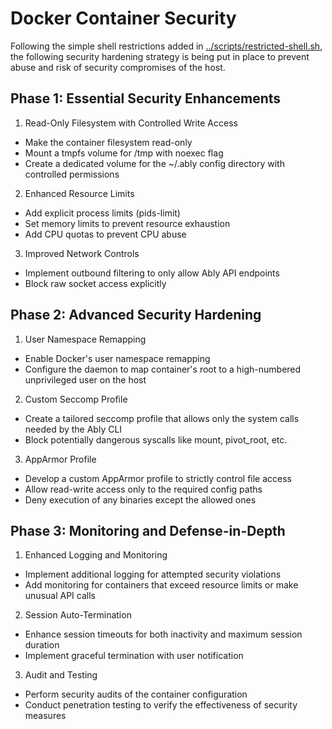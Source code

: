 # Docker Container Security

Following the simple shell restrictions added in [../scripts/restricted-shell.sh](../scripts/restricted-shell.sh), the following security hardening strategy is being put in place to prevent abuse and risk of security compromises of the host.

## Phase 1: Essential Security Enhancements

1. Read-Only Filesystem with Controlled Write Access

- Make the container filesystem read-only
- Mount a tmpfs volume for /tmp with noexec flag
- Create a dedicated volume for the ~/.ably config directory with controlled permissions

2. Enhanced Resource Limits

- Add explicit process limits (pids-limit)
- Set memory limits to prevent resource exhaustion
- Add CPU quotas to prevent CPU abuse

3. Improved Network Controls

- Implement outbound filtering to only allow Ably API endpoints
- Block raw socket access explicitly

## Phase 2: Advanced Security Hardening

1. User Namespace Remapping

- Enable Docker's user namespace remapping
- Configure the daemon to map container's root to a high-numbered unprivileged user on the host

2. Custom Seccomp Profile

- Create a tailored seccomp profile that allows only the system calls needed by the Ably CLI
- Block potentially dangerous syscalls like mount, pivot_root, etc.

3. AppArmor Profile

- Develop a custom AppArmor profile to strictly control file access
- Allow read-write access only to the required config paths
- Deny execution of any binaries except the allowed ones

## Phase 3: Monitoring and Defense-in-Depth

1. Enhanced Logging and Monitoring

- Implement additional logging for attempted security violations
- Add monitoring for containers that exceed resource limits or make unusual API calls

2. Session Auto-Termination

- Enhance session timeouts for both inactivity and maximum session duration
- Implement graceful termination with user notification

3. Audit and Testing

- Perform security audits of the container configuration
- Conduct penetration testing to verify the effectiveness of security measures